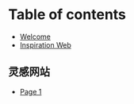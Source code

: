 # Table of contents

* [Welcome](README.md)
* [Inspiration Web](灵感网站.md)

## 灵感网站

* [Page 1](ling-gan-wang-zhan-1/page-1.md)
